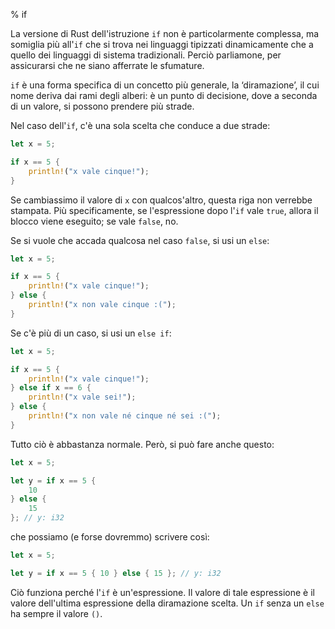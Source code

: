 % if

La versione di Rust dell'istruzione `if` non è particolarmente complessa,
ma somiglia più all'`if` che si trova nei linguaggi tipizzati dinamicamente
che a quello dei linguaggi di sistema tradizionali.
Perciò parliamone, per assicurarsi che ne siano afferrate le sfumature.

`if` è una forma specifica di un concetto più generale, la ‘diramazione’,
il cui nome deriva dai rami degli alberi: è un punto di decisione, dove
a seconda di un valore, si possono prendere più strade.

Nel caso dell'`if`, c'è una sola scelta che conduce a due strade:

```rust
let x = 5;

if x == 5 {
    println!("x vale cinque!");
}
```

Se cambiassimo il valore di `x` con qualcos'altro, questa riga non verrebbe
stampata. Più specificamente, se l'espressione dopo l'`if` vale `true`, allora
il blocco viene eseguito; se vale `false`, no.

Se si vuole che accada qualcosa nel caso `false`, si usi un `else`:

```rust
let x = 5;

if x == 5 {
    println!("x vale cinque!");
} else {
    println!("x non vale cinque :(");
}
```

Se c'è più di un caso, si usi un `else if`:

```rust
let x = 5;

if x == 5 {
    println!("x vale cinque!");
} else if x == 6 {
    println!("x vale sei!");
} else {
    println!("x non vale né cinque né sei :(");
}
```

Tutto ciò è abbastanza normale. Però, si può fare anche questo:

```rust
let x = 5;

let y = if x == 5 {
    10
} else {
    15
}; // y: i32
```

che possiamo (e forse dovremmo) scrivere così:

```rust
let x = 5;

let y = if x == 5 { 10 } else { 15 }; // y: i32
```

Ciò funziona perché l'`if` è un'espressione. Il valore di tale espressione è
il valore dell'ultima espressione della diramazione scelta. Un `if` senza un
`else` ha sempre il valore `()`.
